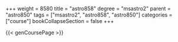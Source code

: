 +++
weight = 8580
title = "astro858"
degree = "msastro2"
parent = "astro850"
tags = ["msastro2", "astro858", "astro850"]
categories = ["course"]
bookCollapseSection = false
+++

{{< genCoursePage >}}
